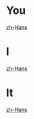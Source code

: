 
# You

[zh-Hans](../zh-Hans/concepts/person_pronouns.md#you)

# I

[zh-Hans](../zh-Hans/concepts/person_pronouns.md#i)

# It

[zh-Hans](../zh-Hans/concepts/person_pronouns.md#it)
